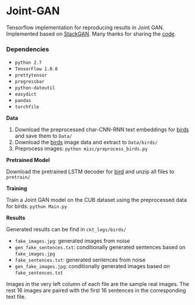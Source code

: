 # Joint-GAN

Tensorflow implementation for reproducing results in Joint GAN. Implemented based on [StackGAN](https://arxiv.org/abs/1612.03242). Many thanks for sharing the [code](https://github.com/hanzhanggit/StackGAN).

### Dependencies
- `python 2.7`
- `TensorFlow 1.0.0`
- `prettytensor`
- `progressbar`
- `python-dateutil`
- `easydict`
- `pandas`
- `torchfile`


**Data**
1. Download the preprocessed char-CNN-RNN text embeddings for [birds](https://drive.google.com/open?id=0B3y_msrWZaXLT1BZdVdycDY5TEE) and save them to `Data/`
2. Download the [birds](http://www.vision.caltech.edu/visipedia/CUB-200-2011.html) image data and extract to `Data/birds/`
3. Preprocess images: `python misc/preprocess_birds.py`

**Pretrained Model**

Download the pretrained LSTM decoder for [bird](https://drive.google.com/open?id=1j9do5K1BbghwD6W--XvJmbhj21XEEqjV) and unzip all files to `pretrain/`

**Training**

Train a Joint GAN model on the CUB dataset using the preprocessed data for birds: `python Main.py`

**Results**

Generated results can be find in `ckt_logs/birds/`
- `fake_images.jpg`: generated images from noise
- `gen_fake_sentences.txt`: conditionally generated sentences based on `fake_images.jpg`
- `fake_sentences.txt`: generated sentences from noise
- `gen_fake_images.jpg`: conditionally generated images based on `fake_sentences.txt`

Images in the very left column of each file are the sample real images. The rest 16 images are paired with the first 16 sentences in the corresponding text file. 
